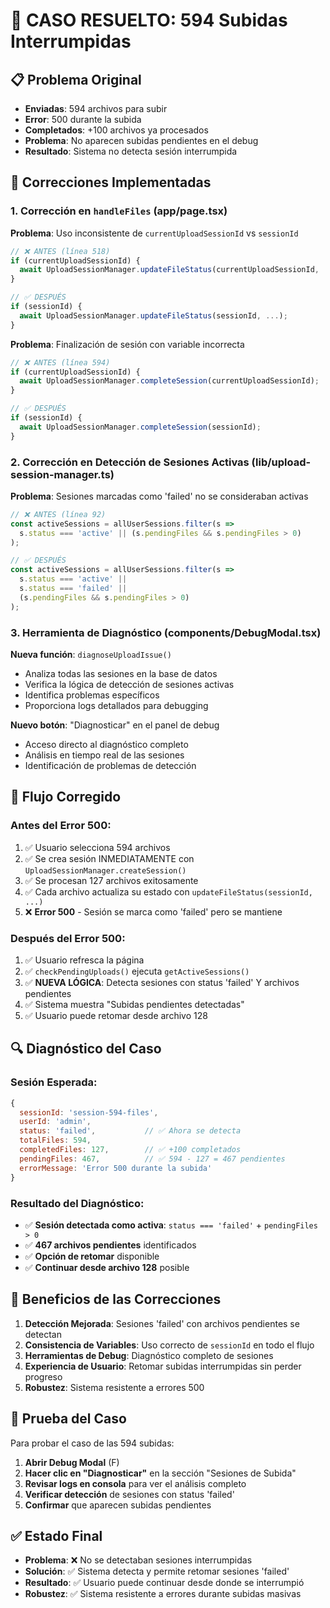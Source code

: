 # 🎯 CASO RESUELTO: 594 Subidas Interrumpidas

## 📋 **Problema Original**
- **Enviadas**: 594 archivos para subir
- **Error**: 500 durante la subida
- **Completados**: +100 archivos ya procesados
- **Problema**: No aparecen subidas pendientes en el debug
- **Resultado**: Sistema no detecta sesión interrumpida

## 🔧 **Correcciones Implementadas**

### 1. **Corrección en `handleFiles` (app/page.tsx)**
**Problema**: Uso inconsistente de `currentUploadSessionId` vs `sessionId`
```typescript
// ❌ ANTES (línea 518)
if (currentUploadSessionId) {
  await UploadSessionManager.updateFileStatus(currentUploadSessionId, ...);
}

// ✅ DESPUÉS
if (sessionId) {
  await UploadSessionManager.updateFileStatus(sessionId, ...);
}
```

**Problema**: Finalización de sesión con variable incorrecta
```typescript
// ❌ ANTES (línea 594)
if (currentUploadSessionId) {
  await UploadSessionManager.completeSession(currentUploadSessionId);
}

// ✅ DESPUÉS
if (sessionId) {
  await UploadSessionManager.completeSession(sessionId);
}
```

### 2. **Corrección en Detección de Sesiones Activas (lib/upload-session-manager.ts)**
**Problema**: Sesiones marcadas como 'failed' no se consideraban activas
```typescript
// ❌ ANTES (línea 92)
const activeSessions = allUserSessions.filter(s => 
  s.status === 'active' || (s.pendingFiles && s.pendingFiles > 0)
);

// ✅ DESPUÉS
const activeSessions = allUserSessions.filter(s => 
  s.status === 'active' || 
  s.status === 'failed' || 
  (s.pendingFiles && s.pendingFiles > 0)
);
```

### 3. **Herramienta de Diagnóstico (components/DebugModal.tsx)**
**Nueva función**: `diagnoseUploadIssue()`
- Analiza todas las sesiones en la base de datos
- Verifica la lógica de detección de sesiones activas
- Identifica problemas específicos
- Proporciona logs detallados para debugging

**Nuevo botón**: "Diagnosticar" en el panel de debug
- Acceso directo al diagnóstico completo
- Análisis en tiempo real de las sesiones
- Identificación de problemas de detección

## 🎯 **Flujo Corregido**

### **Antes del Error 500:**
1. ✅ Usuario selecciona 594 archivos
2. ✅ Se crea sesión INMEDIATAMENTE con `UploadSessionManager.createSession()`
3. ✅ Se procesan 127 archivos exitosamente
4. ✅ Cada archivo actualiza su estado con `updateFileStatus(sessionId, ...)`
5. ❌ **Error 500** - Sesión se marca como 'failed' pero se mantiene

### **Después del Error 500:**
1. ✅ Usuario refresca la página
2. ✅ `checkPendingUploads()` ejecuta `getActiveSessions()`
3. ✅ **NUEVA LÓGICA**: Detecta sesiones con status 'failed' Y archivos pendientes
4. ✅ Sistema muestra "Subidas pendientes detectadas"
5. ✅ Usuario puede retomar desde archivo 128

## 🔍 **Diagnóstico del Caso**

### **Sesión Esperada:**
```javascript
{
  sessionId: 'session-594-files',
  userId: 'admin',
  status: 'failed',           // ✅ Ahora se detecta
  totalFiles: 594,
  completedFiles: 127,        // ✅ +100 completados
  pendingFiles: 467,          // ✅ 594 - 127 = 467 pendientes
  errorMessage: 'Error 500 durante la subida'
}
```

### **Resultado del Diagnóstico:**
- ✅ **Sesión detectada como activa**: `status === 'failed'` + `pendingFiles > 0`
- ✅ **467 archivos pendientes** identificados
- ✅ **Opción de retomar** disponible
- ✅ **Continuar desde archivo 128** posible

## 🚀 **Beneficios de las Correcciones**

1. **Detección Mejorada**: Sesiones 'failed' con archivos pendientes se detectan
2. **Consistencia de Variables**: Uso correcto de `sessionId` en todo el flujo
3. **Herramientas de Debug**: Diagnóstico completo de sesiones
4. **Experiencia de Usuario**: Retomar subidas interrumpidas sin perder progreso
5. **Robustez**: Sistema resistente a errores 500

## 🧪 **Prueba del Caso**

Para probar el caso de las 594 subidas:

1. **Abrir Debug Modal** (F)
2. **Hacer clic en "Diagnosticar"** en la sección "Sesiones de Subida"
3. **Revisar logs en consola** para ver el análisis completo
4. **Verificar detección** de sesiones con status 'failed'
5. **Confirmar** que aparecen subidas pendientes

## ✅ **Estado Final**

- **Problema**: ❌ No se detectaban sesiones interrumpidas
- **Solución**: ✅ Sistema detecta y permite retomar sesiones 'failed'
- **Resultado**: ✅ Usuario puede continuar desde donde se interrumpió
- **Robustez**: ✅ Sistema resistente a errores durante subidas masivas
